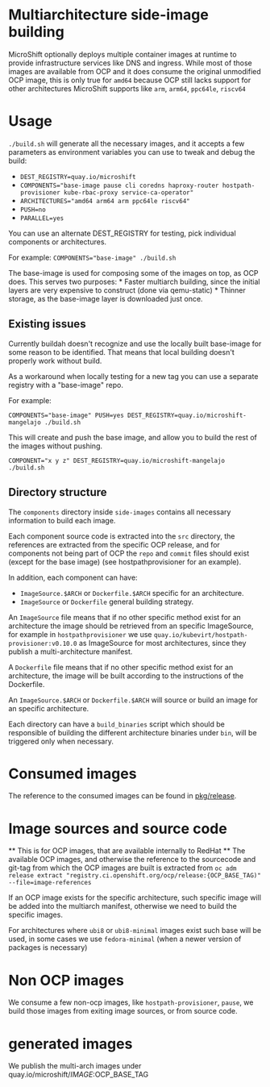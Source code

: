 # Multiarchitecture side-image building

MicroShift optionally deploys multiple container images at runtime to provide
infrastructure services like DNS and ingress. While most of those
images are available from OCP and it does consume the original unmodified
OCP image, this is only true for `amd64` because OCP still lacks support for other
architectures MicroShift supports like `arm`, `arm64`, `ppc64le`, `riscv64` 

# Usage

`./build.sh` will generate all the necessary images, and it accepts a few parameters
as environment variables you can use to tweak and debug the build:

* `DEST_REGISTRY=quay.io/microshift`
* `COMPONENTS="base-image pause cli coredns haproxy-router hostpath-provisioner kube-rbac-proxy service-ca-operator"`
* `ARCHITECTURES="amd64 arm64 arm ppc64le riscv64"`
* `PUSH=no`
* `PARALLEL=yes`

You can use an alternate DEST_REGISTRY for testing, pick individual components or architectures.

For example:
`COMPONENTS="base-image" ./build.sh`

The base-image is used for composing some of the images on top, as OCP does. This serves two purposes:
    * Faster multiarch building, since the initial layers are very expensive to construct (done via
      qemu-static)
    * Thinner storage, as the base-image layer is downloaded just once.

## Existing issues

Currently buildah doesn't recognize and use the locally built base-image for some
reason to be identified. That means that local building doesn't properly work without build.

As a workaround when locally testing for a new tag you can use a separate registry with
a "base-image" repo.

For example:

`COMPONENTS="base-image" PUSH=yes DEST_REGISTRY=quay.io/microshift-mangelajo ./build.sh`

This will create and push the base image, and allow you to build the rest of the images
without pushing.

`COMPONENT="x y z" DEST_REGISTRY=quay.io/microshift-mangelajo ./build.sh`

## Directory structure

The `components` directory inside `side-images` contains all necessary information to
build each image. 

Each component source code is extracted into the `src` directory, the references
are extracted from the specific OCP release, and for components not
being part of OCP the `repo` and `commit` files should exist (except for the base image)
(see hostpathprovisioner for an example).

In addition, each component can have:
* `ImageSource.$ARCH` or `Dockerfile.$ARCH` specific for an architecture.
* `ImageSource` or `Dockerfile` general building strategy.

An `ImageSource` file means that if no other specific method exist for an architecture
the image should be retrieved from an specific ImageSource, for example in `hostpathprovisioner` we use
`quay.io/kubevirt/hostpath-provisioner:v0.10.0` as ImageSource for most architectures, since they publish
a multi-architecture manifest.

A `Dockerfile` file means that if no other specific method exist for an architecture,
the image will be built according to the instructions of the Dockerfile.

An `ImageSource.$ARCH` or `Dockerfile.$ARCH` will source or build an image for an specific
architecture.

Each directory can have a `build_binaries` script which should be responsible of building
the different architecture binaries under `bin`, will be triggered only when necessary.

# Consumed images

The reference to the consumed images can be found in [pkg/release](../pkg/release).

# Image sources and source code

** This is for OCP images, that are available internally to RedHat **
The available OCP images, and otherwise the reference to the sourcecode and git-tag
from which the OCP images are built is extracted from
`oc adm release extract "registry.ci.openshift.org/ocp/release:{OCP_BASE_TAG)" --file=image-references`

If an OCP image exists for the specific architecture, such specific image will be
added into the multiarch manifest, otherwise we need to build the specific images.

For architectures where `ubi8` or `ubi8-minimal` images exist such base will be used,
in some cases we use `fedora-minimal` (when a newer version of packages is necessary)

# Non OCP images
We consume a few non-ocp images, like `hostpath-provisioner`, `pause`,
we build those images from exiting image sources, or from source code.

# generated images
We publish the multi-arch images under quay.io/microshift/$IMAGE:$OCP_BASE_TAG
